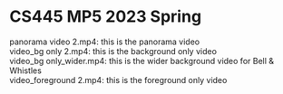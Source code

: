 # CS445 MP5 2023 Spring

panorama video 2.mp4:    this is the panorama video <br />
video_bg only 2.mp4:     this is the background only video<br />
video_bg only_wider.mp4: this is the wider background video for Bell & Whistles<br />
video_foreground 2.mp4:  this is the foreground only video
